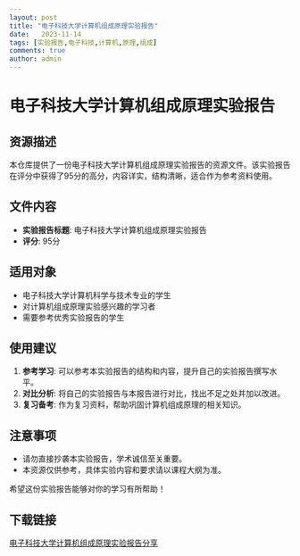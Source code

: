 ```yaml
---
layout: post
title: "电子科技大学计算机组成原理实验报告"
date:   2023-11-14
tags: [实验报告,电子科技,计算机,原理,组成]
comments: true
author: admin
---
```

# 电子科技大学计算机组成原理实验报告

## 资源描述

本仓库提供了一份电子科技大学计算机组成原理实验报告的资源文件。该实验报告在评分中获得了95分的高分，内容详实，结构清晰，适合作为参考资料使用。

## 文件内容

- **实验报告标题**: 电子科技大学计算机组成原理实验报告
- **评分**: 95分

## 适用对象

- 电子科技大学计算机科学与技术专业的学生
- 对计算机组成原理实验感兴趣的学习者
- 需要参考优秀实验报告的学生

## 使用建议

1. **参考学习**: 可以参考本实验报告的结构和内容，提升自己的实验报告撰写水平。
2. **对比分析**: 将自己的实验报告与本报告进行对比，找出不足之处并加以改进。
3. **复习备考**: 作为复习资料，帮助巩固计算机组成原理的相关知识。

## 注意事项

- 请勿直接抄袭本实验报告，学术诚信至关重要。
- 本资源仅供参考，具体实验内容和要求请以课程大纲为准。

希望这份实验报告能够对你的学习有所帮助！

## 下载链接

[电子科技大学计算机组成原理实验报告分享](https://pan.quark.cn/s/e2065fd2adce)